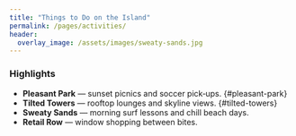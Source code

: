 ```yaml
---
title: "Things to Do on the Island"
permalink: /pages/activities/
header:
  overlay_image: /assets/images/sweaty-sands.jpg
---
```


### Highlights

- **Pleasant Park** — sunset picnics and soccer pick‑ups. {#pleasant-park}
- **Tilted Towers** — rooftop lounges and skyline views. {#tilted-towers}
- **Sweaty Sands** — morning surf lessons and chill beach days.
- **Retail Row** — window shopping between bites.
